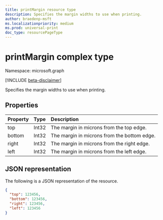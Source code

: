 ```yaml
---
title: printMargin resource type
description: Specifies the margin widths to use when printing.
author: braedenp-msft
ms.localizationpriority: medium
ms.prod: universal-print
doc_type: resourcePageType
---
```


# printMargin complex type

Namespace: microsoft.graph

[!INCLUDE [beta-disclaimer](../../includes/beta-disclaimer.md)]

Specifies the margin widths to use when printing.

## Properties
| Property     | Type        | Description |
|:-------------|:------------|:------------|
|top|Int32|The margin in microns from the top edge.|
|bottom|Int32|The margin in microns from the bottom edge.|
|right|Int32|The margin in microns from the right edge.|
|left|Int32|The margin in microns from the left edge.|

## JSON representation

The following is a JSON representation of the resource.

<!-- {
  "blockType": "resource",
  "optionalProperties": [

  ],
  "@odata.type": "microsoft.graph.printMargin"
}-->

```json
{
  "top": 123456,
  "bottom": 123456,
  "right": 123456,
  "left": 123456
}
```

<!-- uuid: 8fcb5dbc-d5aa-4681-8e31-b001d5168d79
2015-10-25 14:57:30 UTC -->
<!-- {
  "type": "#page.annotation",
  "description": "printMargin resource",
  "keywords": "",
  "section": "documentation",
  "tocPath": ""
}-->


